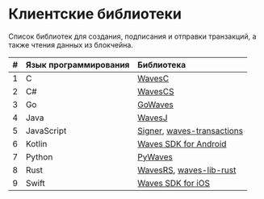 # Клиентские библиотеки

Список библиотек для создания, подписания и отправки транзакций, а также чтения данных из блокчейна.

| # | Язык программирования | Библиотека |
| :--- | :--- | :--- |
| 1 | C | [WavesC](/en/building-apps/waves-api-and-sdk/client-libraries/waves-c) |
| 2 | C# | [WavesCS](/en/building-apps/waves-api-and-sdk/client-libraries/wavescs) |
| 3 | Go | [GoWaves](/en/building-apps/waves-api-and-sdk/client-libraries/gowaves) |
| 4 | Java | [WavesJ](/en/building-apps/waves-api-and-sdk/client-libraries/wavesj) |
| 5 | JavaScript | [Signer](/en/building-apps/waves-api-and-sdk/client-libraries/signer), [waves-transactions](/en/building-apps/waves-api-and-sdk/client-libraries/waves-transactions) |
| 6 | Kotlin | [Waves SDK for Android](https://github.com/wavesplatform/WavesSDK-android) |
| 7 | Python | [PyWaves](/en/building-apps/waves-api-and-sdk/client-libraries/pywaves) |
| 8 | Rust | [WavesRS](/en/building-apps/waves-api-and-sdk/client-libraries/wavesrs), [waves-lib-rust](https://github.com/waves-rust/waves-lib-rust) |
| 9 | Swift | [Waves SDK for iOS](https://github.com/wavesplatform/WavesSDK-iOS) |
